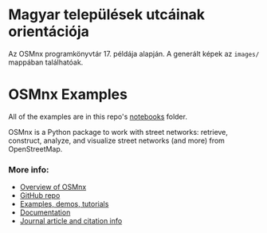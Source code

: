 # Magyar települések utcáinak orientációja

Az OSMnx programkönyvtár 17. példája alapján. A generált képek az `images/` mappában találhatóak.

# OSMnx Examples

All of the examples are in this repo's [notebooks](notebooks) folder.

OSMnx is a Python package to work with street networks: retrieve, construct,
analyze, and visualize street networks (and more) from OpenStreetMap.

### More info:
  - [Overview of OSMnx](http://geoffboeing.com/2016/11/osmnx-python-street-networks/)
  - [GitHub repo](https://github.com/gboeing/osmnx)
  - [Examples, demos, tutorials](https://github.com/gboeing/osmnx-examples)
  - [Documentation](https://osmnx.readthedocs.io/en/stable/)
  - [Journal article and citation info](http://geoffboeing.com/publications/osmnx-complex-street-networks/)
